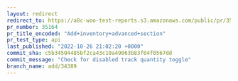 ```yaml
---
layout: redirect
redirect_to: https://a8c-woo-test-reports.s3.amazonaws.com/public/pr/35164/api/index.html
pr_number: 35164
pr_title_encoded: "Add+inventory+advanced+section"
pr_test_type: api
last_published: "2022-10-26 21:02:20 +0000"
commit_sha: c5b34504485bf2ca43c10a49063b83f04f0567dd
commit_message: "Check for disabled track quantity toggle"
branch_name: add/34389
---
```


